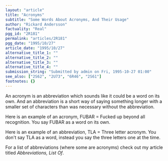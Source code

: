 ```yaml
---
layout: "article"
title: "Acronyms"
subtitle: "Some Words About Acronyms, And Their Usage"
author: "Rickard Andersson"
factuality: "Real"
pgg_id: "2R181"
permalink: "articles/2R181"
pgg_date: "1995/10/27"
article_date: "1995/10/27"
alternative_title_1: ""
alternative_title_2: ""
alternative_title_3: ""
alternative_title_4: ""
submission_string: "Submitted by admin on Fri, 1995-10-27 01:00"
see_also: ["2S62", "2U73", "6R46", "2S61"]
footnotes: {}
---
```

<div>
<p>An acronym is an abbreviation which sounds like it could be a word on its own. And an abbreviation is a short way of saying something longer with a smaller set of characters than was necessary without the abbreviation.</p>
<p>Here is an example of an acronym, FUBAR = Fucked up beyond all recognition. You say FUBAR as a word on its own.</p>
<p>Here is an example of an abbreviation, TLA = Three letter acronym. You don't say TLA as a word, instead you say the three letters one at the time.</p>
<p>For a list of abbreviations (where some are acronyms) check out my article titled <em>Abbreviations, List Of</em>.</p>
</div>
